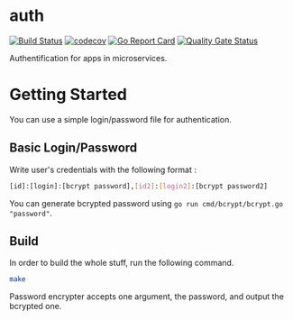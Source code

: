 # auth

[![Build Status](https://travis-ci.com/ViBiOh/auth.svg?branch=master)](https://travis-ci.com/ViBiOh/auth)
[![codecov](https://codecov.io/gh/ViBiOh/auth/branch/master/graph/badge.svg)](https://codecov.io/gh/ViBiOh/auth)
[![Go Report Card](https://goreportcard.com/badge/github.com/ViBiOh/auth/v2)](https://goreportcard.com/report/github.com/ViBiOh/auth/v2)
[![Quality Gate Status](https://sonarcloud.io/api/project_badges/measure?project=ViBiOh_auth&metric=alert_status)](https://sonarcloud.io/dashboard?id=ViBiOh_auth)

Authentification for apps in microservices.

# Getting Started

You can use a simple login/password file for authentication.

## Basic Login/Password

Write user's credentials with the following format :

```bash
[id]:[login]:[bcrypt password],[id2]:[login2]:[bcrypt password2]
```

You can generate bcrypted password using `go run cmd/bcrypt/bcrypt.go "password"`.

## Build

In order to build the whole stuff, run the following command.

```bash
make
```
Password encrypter accepts one argument, the password, and output the bcrypted one.
